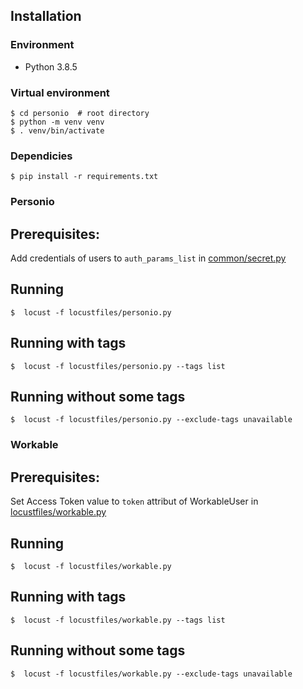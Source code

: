 ## Installation

### Environment

- Python 3.8.5

### Virtual environment

    $ cd personio  # root directory
    $ python -m venv venv
    $ . venv/bin/activate

### Dependicies

    $ pip install -r requirements.txt

### Personio

## Prerequisites:

Add credentials of users to `auth_params_list` in [common/secret.py](common/secret.py)

## Running

    $  locust -f locustfiles/personio.py

## Running with tags

    $  locust -f locustfiles/personio.py --tags list

## Running without some tags

    $  locust -f locustfiles/personio.py --exclude-tags unavailable

### Workable

## Prerequisites:

Set Access Token value to `token` attribut of WorkableUser in [locustfiles/workable.py](locustfiles/workable.p)

## Running

    $  locust -f locustfiles/workable.py

## Running with tags

    $  locust -f locustfiles/workable.py --tags list

## Running without some tags

    $  locust -f locustfiles/workable.py --exclude-tags unavailable
